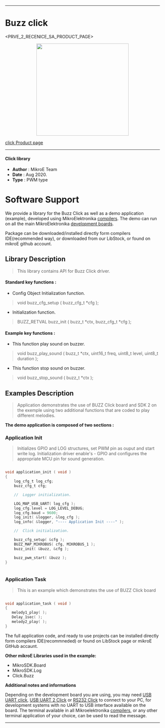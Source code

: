 
---
# Buzz click

<PRVE_2_RECENICE_SA_PRODUCT_PAGE>

<p align="center">
  <img src="@{CLICK_IMAGE_LINK}" height=300px>
</p>

[click Product page](<CLICK_PRODUCT_PAGE_LINK>)

---


#### Click library 

- **Author**        : MikroE Team
- **Date**          : Aug 2020.
- **Type**          : PWM type


# Software Support

We provide a library for the Buzz Click 
as well as a demo application (example), developed using MikroElektronika 
[compilers](http://shop.mikroe.com/compilers). 
The demo can run on all the main MikroElektronika [development boards](http://shop.mikroe.com/development-boards).

Package can be downloaded/installed directly form compilers IDE(recommended way), or downloaded from our LibStock, or found on mikroE github account. 

## Library Description

> This library contains API for Buzz Click driver.

#### Standard key functions :

- Config Object Initialization function.
> void buzz_cfg_setup ( buzz_cfg_t *cfg ); 
 
- Initialization function.
> BUZZ_RETVAL buzz_init ( buzz_t *ctx, buzz_cfg_t *cfg );


#### Example key functions :

- This function play sound on buzzer.
> void buzz_play_sound ( buzz_t *ctx, uint16_t freq, uint8_t level, uint8_t duration );
 
- This function stop sound on buzzer.
> void buzz_stop_sound ( buzz_t *ctx );

## Examples Description

> 
>  Application demonstrates the use of BUZZ Click board and SDK 2 on the exemple using two additional functions that are coded to play different melodies.
> 

**The demo application is composed of two sections :**

### Application Init 

>
> Initializes GPIO and LOG structures, set PWM pin as ouput and start write log.
> Initialization driver enable's - GPIO and configures the appropriate MCU pin for sound generation.
> 

```c

void application_init ( void )
{
    log_cfg_t log_cfg;
    buzz_cfg_t cfg;

    //  Logger initialization.

    LOG_MAP_USB_UART( log_cfg );
    log_cfg.level = LOG_LEVEL_DEBUG;
    log_cfg.baud = 9600;
    log_init( &logger, &log_cfg );
    log_info( &logger, "---- Application Init ----" );

    //  Click initialization.

    buzz_cfg_setup( &cfg );
    BUZZ_MAP_MIKROBUS( cfg, MIKROBUS_1 );
    buzz_init( &buzz, &cfg );

    buzz_pwm_start( &buzz );
}
  
```

### Application Task

>
> This is an example which demonstrates the use of BUZZ Click board
> 

```c

void application_task ( void )
{
   melody1_play( ); 
   Delay_1sec( );
   melody2_play( ); 
}  

```

The full application code, and ready to use projects can be  installed directly form compilers IDE(recommneded) or found on LibStock page or mikroE GitHub accaunt.

**Other mikroE Libraries used in the example:** 

- MikroSDK.Board
- MikroSDK.Log
- Click.Buzz

**Additional notes and informations**

Depending on the development board you are using, you may need 
[USB UART click](http://shop.mikroe.com/usb-uart-click), 
[USB UART 2 Click](http://shop.mikroe.com/usb-uart-2-click) or 
[RS232 Click](http://shop.mikroe.com/rs232-click) to connect to your PC, for 
development systems with no UART to USB interface available on the board. The 
terminal available in all Mikroelektronika 
[compilers](http://shop.mikroe.com/compilers), or any other terminal application 
of your choice, can be used to read the message.



---
